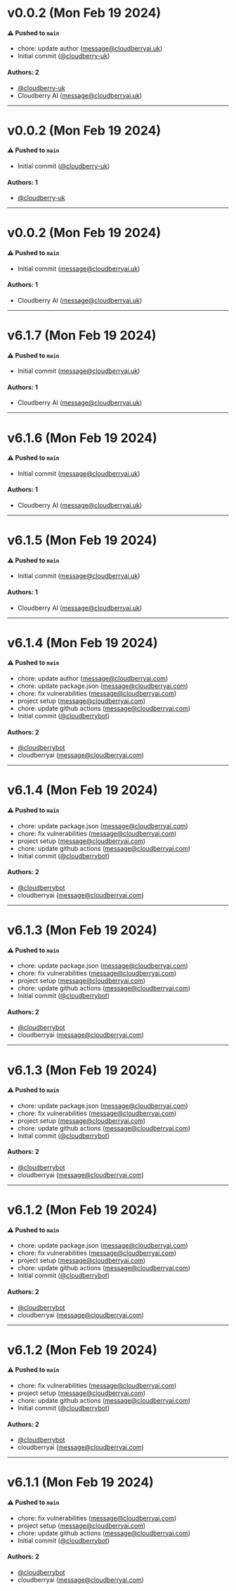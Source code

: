 # v0.0.2 (Mon Feb 19 2024)

#### ⚠️ Pushed to `main`

- chore: update author (message@cloudberryai.uk)
- Initial commit ([@cloudberry-uk](https://github.com/cloudberry-uk))

#### Authors: 2

- [@cloudberry-uk](https://github.com/cloudberry-uk)
- Cloudberry AI (message@cloudberryai.uk)

---

# v0.0.2 (Mon Feb 19 2024)

#### ⚠️ Pushed to `main`

- Initial commit ([@cloudberry-uk](https://github.com/cloudberry-uk))

#### Authors: 1

- [@cloudberry-uk](https://github.com/cloudberry-uk)

---

# v0.0.2 (Mon Feb 19 2024)

#### ⚠️ Pushed to `main`

- Initial commit (message@cloudberryai.uk)

#### Authors: 1

- Cloudberry AI (message@cloudberryai.uk)

---

# v6.1.7 (Mon Feb 19 2024)

#### ⚠️ Pushed to `main`

- Initial commit (message@cloudberryai.uk)

#### Authors: 1

- Cloudberry AI (message@cloudberryai.uk)

---

# v6.1.6 (Mon Feb 19 2024)

#### ⚠️ Pushed to `main`

- Initial commit (message@cloudberryai.uk)

#### Authors: 1

- Cloudberry AI (message@cloudberryai.uk)

---

# v6.1.5 (Mon Feb 19 2024)

#### ⚠️ Pushed to `main`

- Initial commit (message@cloudberryai.uk)

#### Authors: 1

- Cloudberry AI (message@cloudberryai.uk)

---

# v6.1.4 (Mon Feb 19 2024)

#### ⚠️ Pushed to `main`

- chore: update author (message@cloudberryai.com)
- chore: update package.json (message@cloudberryai.com)
- chore: fix vulnerabilities (message@cloudberryai.com)
- project setup (message@cloudberryai.com)
- chore: update github actions (message@cloudberryai.com)
- Initial commit ([@cloudberrybot](https://github.com/cloudberrybot))

#### Authors: 2

- [@cloudberrybot](https://github.com/cloudberrybot)
- cloudberryai (message@cloudberryai.com)

---

# v6.1.4 (Mon Feb 19 2024)

#### ⚠️ Pushed to `main`

- chore: update package.json (message@cloudberryai.com)
- chore: fix vulnerabilities (message@cloudberryai.com)
- project setup (message@cloudberryai.com)
- chore: update github actions (message@cloudberryai.com)
- Initial commit ([@cloudberrybot](https://github.com/cloudberrybot))

#### Authors: 2

- [@cloudberrybot](https://github.com/cloudberrybot)
- cloudberryai (message@cloudberryai.com)

---

# v6.1.3 (Mon Feb 19 2024)

#### ⚠️ Pushed to `main`

- chore: update package.json (message@cloudberryai.com)
- chore: fix vulnerabilities (message@cloudberryai.com)
- project setup (message@cloudberryai.com)
- chore: update github actions (message@cloudberryai.com)
- Initial commit ([@cloudberrybot](https://github.com/cloudberrybot))

#### Authors: 2

- [@cloudberrybot](https://github.com/cloudberrybot)
- cloudberryai (message@cloudberryai.com)

---

# v6.1.3 (Mon Feb 19 2024)

#### ⚠️ Pushed to `main`

- chore: update package.json (message@cloudberryai.com)
- chore: fix vulnerabilities (message@cloudberryai.com)
- project setup (message@cloudberryai.com)
- chore: update github actions (message@cloudberryai.com)
- Initial commit ([@cloudberrybot](https://github.com/cloudberrybot))

#### Authors: 2

- [@cloudberrybot](https://github.com/cloudberrybot)
- cloudberryai (message@cloudberryai.com)

---

# v6.1.2 (Mon Feb 19 2024)

#### ⚠️ Pushed to `main`

- chore: update package.json (message@cloudberryai.com)
- chore: fix vulnerabilities (message@cloudberryai.com)
- project setup (message@cloudberryai.com)
- chore: update github actions (message@cloudberryai.com)
- Initial commit ([@cloudberrybot](https://github.com/cloudberrybot))

#### Authors: 2

- [@cloudberrybot](https://github.com/cloudberrybot)
- cloudberryai (message@cloudberryai.com)

---

# v6.1.2 (Mon Feb 19 2024)

#### ⚠️ Pushed to `main`

- chore: fix vulnerabilities (message@cloudberryai.com)
- project setup (message@cloudberryai.com)
- chore: update github actions (message@cloudberryai.com)
- Initial commit ([@cloudberrybot](https://github.com/cloudberrybot))

#### Authors: 2

- [@cloudberrybot](https://github.com/cloudberrybot)
- cloudberryai (message@cloudberryai.com)

---

# v6.1.1 (Mon Feb 19 2024)

#### ⚠️ Pushed to `main`

- chore: fix vulnerabilities (message@cloudberryai.com)
- project setup (message@cloudberryai.com)
- chore: update github actions (message@cloudberryai.com)
- Initial commit ([@cloudberrybot](https://github.com/cloudberrybot))

#### Authors: 2

- [@cloudberrybot](https://github.com/cloudberrybot)
- cloudberryai (message@cloudberryai.com)
